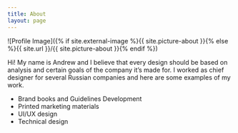 ```yaml
---
title: About
layout: page
---
```

![Profile Image]({% if site.external-image %}{{ site.picture-about }}{% else %}{{ site.url }}/{{ site.picture-about }}{% endif %})

Hi!
My name is Andrew and I believe that every design should be based on analysis and certain goals of the company it’s made for.
I worked as chief designer for several Russian companies and here are some examples of my work.
- Brand books and Guidelines Development
- Printed marketing materials
- UI/UX design
- Technical design
